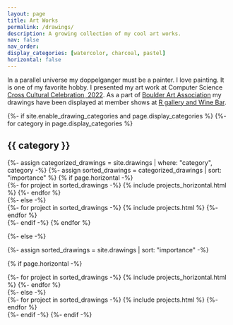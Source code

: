 ```yaml
---
layout: page
title: Art Works
permalink: /drawings/
description: A growing collection of my cool art works.
nav: false
nav_order:
display_categories: [watercolor, charcoal, pastel]
horizontal: false
---
```

In a parallel universe my doppelganger must be a painter. I love painting. It is one of my favorite hobby. I presented my art work at Computer Science [Cross Cultural Celebration, 2022](https://www.colorado.edu/cs/cross-cultural-celebration-2022). As a part of [Boulder Art Association](https://boulderartassociation.org/) my drawings have been displayed at member shows at [R gallery and Wine Bar](https://rgallery.art/collections/boulder-arts-association-winter-member-exhibit).
<!-- pages/drawings.md -->
<div class="drawings">
{%- if site.enable_drawing_categories and page.display_categories %}
  <!-- Display categorized drawings -->
  {%- for category in page.display_categories %}
  <h2 class="category">{{ category }}</h2>
  {%- assign categorized_drawings = site.drawings | where: "category", category -%}
  {%- assign sorted_drawings = categorized_drawings | sort: "importance" %}
  <!-- Generate cards for each drawing -->
  {% if page.horizontal -%}
  <div class="container">
    <div class="row row-cols-2">
    {%- for project in sorted_drawings -%}
      {% include projects_horizontal.html %}
    {%- endfor %}
    </div>
  </div>
  {%- else -%}
  <div class="grid">
    {%- for project in sorted_drawings -%}
      {% include projects.html %}
    {%- endfor %}
  </div>
  {%- endif -%}
  {% endfor %}

{%- else -%}
<!-- Display drawings without categories -->
  {%- assign sorted_drawings = site.drawings | sort: "importance" -%}
  <!-- Generate cards for each drawing -->
  {% if page.horizontal -%}
  <div class="container">
    <div class="row row-cols-2">
    {%- for project in sorted_drawings -%}
      {% include projects_horizontal.html %}
    {%- endfor %}
    </div>
  </div>
  {%- else -%}
  <div class="grid">
    {%- for project in sorted_drawings -%}
      {% include projects.html %}
    {%- endfor %}
  </div>
  {%- endif -%}
{%- endif -%}
</div>
